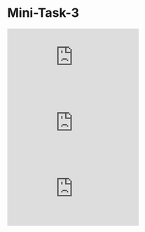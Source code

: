 # Mini-Task-3
![Project 1](https://github.com/Jayanth2209/Mini-Task-3/blob/master/Project%201.md)    
![Project 2](https://github.com/Jayanth2209/Mini-Task-3/blob/master/Project%202.md)   
![Project 3](https://github.com/Jayanth2209/Mini-Task-3/blob/master/Project%203.md)   

